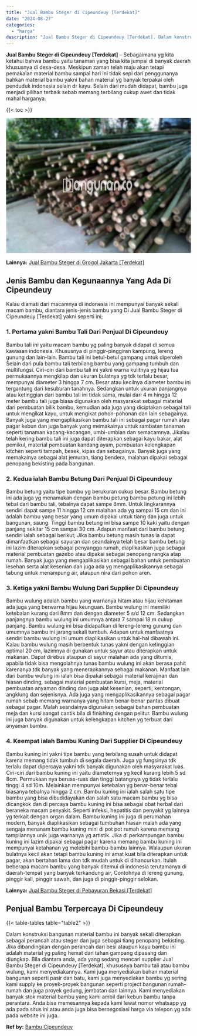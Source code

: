 ```yaml
---
title: "Jual Bambu Steger di Cipeundeuy [Terdekat]"
date: "2024-08-27"
categories: 
  - "harga"
description: "Jual Bambu Steger di Cipeundeuy [Terdekat]. Dalam konstruksi bangunan material bambu ini banyak sekali diterapkan sebagai perancah atau steger dan juga sebag..."
---
```


**Jual Bambu Steger di Cipeundeuy \[Terdekat\]** – Sebagaimana yg kita ketahui bahwa bambu yaitu tanaman yang bisa kita jumpai di banyak daerah khususnya di desa-desa. Meskipun zaman telah maju akan tetapi pemakaian material bambu sampai hari ini tidak sepi dari penggunanya bahkan material bambu yakni bahan material yg banyak terpakai oleh penduduk indonesia selain dr kayu. Selain dari mudah didapat, bambu juga menjadi pilihan terbaik sebab memang terbilang cukup awet dan tidak mahal harganya.

{{< toc >}}

![Jual Bambu Steger di Cipeundeuy [Terdekat]](/images/jual-bambu-tali-20.png)

**Lainnya:** [Jual Bambu Steger di Grogol Jakarta \[Terdekat\]](https://bambu.bangunan.co/jual-bambu-steger-di-grogol-jakarta-terdekat/)

## Jenis Bambu dan Kegunaannya Yang Ada Di Cipeundeuy

Kalau diamati dari macamnya di indonesia ini mempunyai banyak sekali macam bambu, diantara jenis-jenis bambu yang Di Jual Bambu Steger di Cipeundeuy \[Terdekat\] yakni seperti ini;

### 1\. Pertama yakni Bambu Tali Dari Penjual Di Cipeundeuy

Bambu tali ini yaitu macam bambu yg paling banyak didapat di semua kawasan indonesia. Khususnya di pinggir-pinggiran kampung, lereng gunung dan lain-lain. Bambu tali ini betul-betul gampang untuk diperoleh Selain dari pula bambu tali terbilang bambu yang gampang tumbuh dan multifungsi. Ciri-ciri dari bambu tali ini yakni warna kulitnya yg hijau tua permukaannya mengkilap dan ukuran bulatnya yg tdk terlalu besar, mempunyai diameter 3 hingga 7 cm. Besar atau kecilnya diameter bambu ini tergantung dari kesuburan tanahnya. Sedangkan untuk ukuran panjangnya atau ketinggian dari bambu tali ini tidak sama, mulai dari 4 m hingga 12 meter bambu tali juga biasa digunakan oleh masyarakat sebagai material dari pembuatan bilik bambu, kemudian ada juga yang diciptakan sebagai tali untuk mengikat kayu, untuk mengikat pohon-pohonan dan lain sebagainya. Banyak juga yang mengaplikasikan bambu tali ini sebagai pagar rumah atau pagar kebun dan juga banyak yang memakainya untuk rambatan tanaman seperti tanaman kacang-kacangan, umbi-umbian dan semacamnya. Jikalau telah kering bambu tali ini juga dapat diterapkan sebagai kayu bakar, alat pemikul, material pembuatan kandang ayam, pembuatan kelengkapan kitchen seperti tampah, besek, kipas dan sebagainya. Banyak juga yang memakainya sebagai alat jemuran, tiang bendera, malahan dipakai sebagai penopang bekisting pada bangunan.

### 2\. Kedua ialah Bambu Betung Dari Penjual Di Cipeundeuy

Bambu betung yaitu tipe bambu yg berukuran cukup besar. Bambu betung ini ada juga yg menamakan dengan bambu petung bambu petung ini lebih tebal dari bambu tali, tebalnya dapat sampe 8mm. Untuk lingkarannya sendiri dapat sampe 11 hingga 12 cm malahan ada yg sampai 15 cm dan ini adalah bambu yang besar yang umum dipakai untuk tiang dan juga untuk bangunan, saung. Tinggi bambu betung ini bisa sampe 10 kaki yaitu dengan panjang sekitar 15 cm sampai 30 cm. Adapun manfaat dari bambu betung sendiri ialah sebagai berikut; Jika bambu betung masih tunas ia dapat dimanfaatkan sebagai sayuran dan seandainya telah besar bambu betung ini lazim diterapkan sebagai penyangga rumah, diaplikasikan juga sebagai material pembuatan gazebo atau dipakai sebagai penopang rangka atap rumah. Banyak juga yang mengaplikasikan sebagai bahan untuk pembuatan lesehan serta alat kesenian dan juga ada yg mengaplikasikannya sebagai tabung untuk menampung air, ataupun nira dari pohon aren.

### 3\. Ketiga yakni Bambu Wulung Dari Supplier Di Cipeundeuy

Bambu wulung adalah bambu yang warnanya hitam atau hijau kehitaman ada juga yang berwarna hijau keunguan. Bambu wulung ini memiliki ketebalan kurang dari 8mm dan dengan diameter 5 s/d 12 cm. Sedangkan panjangnya bambu wulung ini umumnya antara 7 sampai 18 m cukup panjang. Bambu wulung ini bisa didapatkan di lereng-lereng gunung dan umumnya bambu ini jarang sekali tumbuh. Adapun untuk manfaatnya sendiri bambu wulung ini umum diaplikasikan untuk hal-hal dibawah ini. Kalau bambu wulung masih berbentuk tunas yakni dengan ketinggian optimal 20 cm, lazimnya di gunakan untuk sayur atau diterapkan untuk makanan. Dapat direbus ataupun di sayur malahan ada yang ditumis, apabila tidak bisa mengolahnya tunas bambu wulung ini akan berasa pahit karenanya tdk banyak yang menerapkannya sebagai makanan. Manfaat lain dari bambu wulung ini ialah bisa dipakai sebagai material kerajinan dan hiasan dinding, sebagai material pembuatan kursi, meja, material pembuatan anyaman dinding dan juga alat kesenian, seperti; kentongan, angklung dan sejenisnya. Ada juga yang mengaplikasikannya sebagai pagar rumah sebab memang warnanya yang hitam benar-benar pantas dibuat sebagai pagar. Malah seandainya digunakan sebagai bahan pembuatan meja dan kursi sangat cantik bila di finishing dengan pelitur. Bambu wulung ini juga banyak digunakan untuk kelengkapan kitchen yg terbuat dari anyaman bambu.

### 4\. Keempat ialah Bambu Kuning Dari Supplier Di Cipeundeuy

Bambu kuning ini yakni tipe bambu yang terbilang susah untuk didapat karena memang tidak tumbuh di segala daerah. Juga yg fungsinya tdk terlalu dapat dipercaya yakni tdk banyak digunakan oleh masyarakat luas. Ciri-ciri dari bambu kuning ini yaitu diameternya yg kecil kurang lebih 5 sd 8cm. Permukaan nya beruas-ruas dan tinggi batangnya yg tidak terlalu tinggi 4 sd 10m. Melainkan mempunyai ketebalan yg benar-benar tebal biasanya tebalnya hingga 2 cm. Bambu kuning ini ialah salah satu tipe bambu yang bisa dibudidayakan dan salah satu macam bambu yg bisa dicangkok dan di percaya bambu kuning ini bisa sebagai obat herbal dari beraneka macam penyakit. Seperti infeksi, hepatitis dan penyakit yg lainnya yg terkait dengan organ dalam. Bambu kuning ini juga di perumahan modern, banyak diaplikasikan sebagai tumbuhan hiasan malah ada yang sengaja menanam bambu kuning mini di pot pot rumah karena memang tampilannya unik juga warnanya yg artistik. Jika di perkampungan bambu kuning ini lazim dipakai sebagai pagar karena memang bambu kuning ini mempunyai ketahanan yg melebihi bambu-bambu lainnya. Walaupun ukuran bulatnya kecil akan tetapi bambu kuning ini amat kuat bila diterapkan untuk pagar, akan bertahan lama dan tdk mudah untuk di dihancurkan. Itulah beberapa macam bambu yang banyak ditemui di indonesia terutamanya di daerah-tempat yang banyak terkandung air, Contohnya di lereng gunung, pinggir kali, pinggir sawah, dan juga di pinggir-pinggir selokan.

**Lainnya:** [Jual Bambu Steger di Pebayuran Bekasi \[Terdekat\]](https://bambu.bangunan.co/jual-bambu-steger-di-pebayuran-bekasi-terdekat/)

## Penjual Bambu Terpercaya Di Cipeundeuy

{{< table-tables table="table2" >}}

Dalam konstruksi bangunan material bambu ini banyak sekali diterapkan sebagai perancah atau steger dan juga sebagai tiang penopang bekisting. Jika dibandingkan dengan perancah dari besi ataupun kayu bambu ini adalah material yg paling hemat dan tahan gampang dipasang dan diungkap. Bila diantara anda, ada yang sedang mencari supplier Jual Bambu Steger di Cipeundeuy \[Terdekat\], khususnya bambu tali atau bambu wulung, kami menyediakannya. Kami juga menyediakan bahan material bangunan seperti pasir dan batu, kami juga menyediakan bambu yg sering kami supply ke proyek-proyek bangunan seperti project bangunan rumah-rumah dan juga proyek gedung, jembatan dan lainnya. Kami menyediakan banyak stok material bambu yang kami ambil dari kebun bambu tanpa perantara. Anda bisa memesannya kepada kami lewat nomor whatsapp yg ada pada situs ini atau anda juga bisa bernegosiasi harga via telepon yg ada pada website ini juga.

**Ref by:** [Bambu Cipeundeuy](https://id.wikipedia.org/wiki/Bambu)

